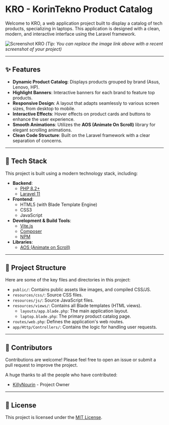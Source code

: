 # KRO - KorinTekno Product Catalog

Welcome to KRO, a web application project built to display a catalog of tech products, specializing in laptops. This application is designed with a clean, modern, and interactive interface using the Laravel framework.

![Screenshot KRO](https://i.ibb.co/6PZ8tVv/Screenshot-2025-08-02-210654.jpg)
*(Tip: You can replace the image link above with a recent screenshot of your project)*

---

## ✨ Features

-   **Dynamic Product Catalog**: Displays products grouped by brand (Asus, Lenovo, HP).
-   **Highlight Banners**: Interactive banners for each brand to feature top products.
-   **Responsive Design**: A layout that adapts seamlessly to various screen sizes, from desktop to mobile.
-   **Interactive Effects**: Hover effects on product cards and buttons to enhance the user experience.
-   **Smooth Animations**: Utilizes the **AOS (Animate On Scroll)** library for elegant scrolling animations.
-   **Clean Code Structure**: Built on the Laravel framework with a clear separation of concerns.

---

## 🚀 Tech Stack

This project is built using a modern technology stack, including:

-   **Backend**:
    -   [PHP 8.2+](https://www.php.net/)
    -   [Laravel 11](https://laravel.com/)
-   **Frontend**:
    -   HTML5 (with Blade Template Engine)
    -   CSS3
    -   JavaScript
-   **Development & Build Tools**:
    -   [Vite.js](https://vitejs.dev/)
    -   [Composer](https://getcomposer.org/)
    -   [NPM](https://www.npmjs.com/)
-   **Libraries**:
    -   [AOS (Animate on Scroll)](https://michalsnik.github.io/aos/)

---

## 📂 Project Structure

Here are some of the key files and directories in this project:

-   `public/`: Contains public assets like images, and compiled CSS/JS.
-   `resources/css/`: Source CSS files.
-   `resources/js/`: Source JavaScript files.
-   `resources/views/`: Contains all Blade templates (HTML views).
    -   `layouts/app.blade.php`: The main application layout.
    -   `laptop.blade.php`: The primary product catalog page.
-   `routes/web.php`: Defines the application's web routes.
-   `app/Http/Controllers/`: Contains the logic for handling user requests.

---

## 👥 Contributors

Contributions are welcome! Please feel free to open an issue or submit a pull request to improve the project.

A huge thanks to all the people who have contributed:

-   [KillyNourin](https://github.com/KillyNourin) - Project Owner

---

## 📄 License

This project is licensed under the [MIT License](LICENSE).
